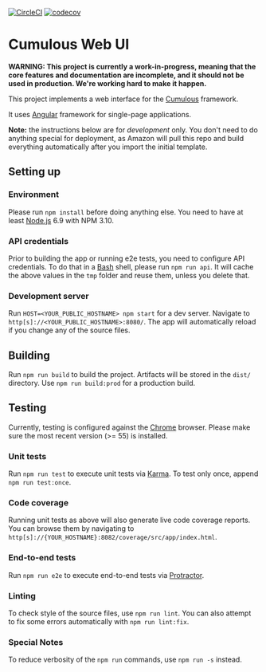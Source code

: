 [![CircleCI](https://circleci.com/gh/cumulous/web.svg?style=shield)](https://circleci.com/gh/cumulous/web)
[![codecov](https://codecov.io/gh/cumulous/web/branch/master/graph/badge.svg)](https://codecov.io/gh/cumulous/web)

# Cumulous Web UI

**WARNING: This project is currently a work-in-progress,
meaning that the core features and
documentation are incomplete, and it should not be used
in production. We're working hard to make it happen.**

This project implements a web interface for the [Cumulous](https://github.com/cumulous) framework.

It uses [Angular](https://angular.io/) framework for single-page applications.

**Note:** the instructions below are for *development* only.
You don't need to do anything special for deployment, as
Amazon will pull this repo and build everything automatically
after you import the initial template.

## Setting up

### Environment

Please run `npm install` before doing anything else. You need to have at least
[Node.js](https://nodejs.org) 6.9 with NPM 3.10.

### API credentials

Prior to building the app or running e2e tests, you need to configure API credentials.
To do that in a [Bash](https://www.gnu.org/software/bash/) shell,
please run `npm run api`. It will cache the above values in the `tmp` folder
and reuse them, unless you delete that.

### Development server
Run `HOST=<YOUR_PUBLIC_HOSTNAME> npm start` for a dev server.
Navigate to `http[s]://<YOUR_PUBLIC_HOSTNAME>:8080/`.
The app will automatically reload if you change any of the source files.

## Building

Run `npm run build` to build the project.
Artifacts will be stored in the `dist/` directory.
Use `npm run build:prod` for a production build.

## Testing

Currently, testing is configured against the [Chrome](https://www.google.com/chrome/) browser.
Please make sure the most recent version (>= 55) is installed.

### Unit tests

Run `npm run test` to execute unit tests via [Karma](https://karma-runner.github.io).
To test only once, append `npm run test:once`.

### Code coverage

Running unit tests as above will also generate live code coverage reports.
You can browse them by navigating to
`http[s]://{YOUR_HOSTNAME}:8082/coverage/src/app/index.html`.

### End-to-end tests

Run `npm run e2e` to execute end-to-end tests via [Protractor](http://www.protractortest.org/).

### Linting

To check style of the source files, use `npm run lint`.
You can also attempt to fix some errors automatically with `npm run lint:fix`.

### Special Notes

To reduce verbosity of the `npm run` commands, use `npm run -s` instead.
